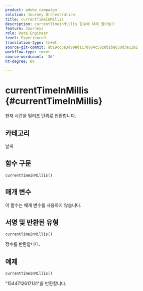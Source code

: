 ```yaml
---
product: adobe campaign
solution: Journey Orchestration
title: currentTimeInMillis
description: currentTimeInMillis 함수에 대해 알아보기
feature: Journeys
role: Data Engineer
level: Experienced
translation-type: tm+mt
source-git-commit: ab19cc5a3d998d1178984c5028b1ba650d3e1292
workflow-type: tm+mt
source-wordcount: '36'
ht-degree: 8%

---
```



# currentTimeInMillis {#currentTimeInMillis}

현재 시간을 밀리초 단위로 반환합니다.

## 카테고리

날짜

## 함수 구문

`currentTimeInMillis()`

## 매개 변수

이 함수는 매개 변수를 사용하지 않습니다.

## 서명 및 반환된 유형

`currentTimeInMillis()`

정수를 반환합니다.

## 예제

`currentTimeInMillis()`

&quot;1544712617131&quot;을 반환합니다.
